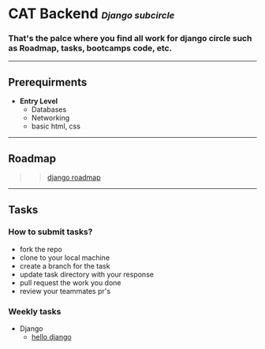 # CAT Backend <font size="4">*Django subcircle*</font>

### That's the palce where you find all work for django circle such as Roadmap, tasks, bootcamps code, etc.
---
## Prerequirments
* **Entry Level**
    * Databases
    * Networking
    * basic html, css
---
## Roadmap
>> [django roadmap][roadmap-url]
---
## Tasks
### How to submit tasks? 
* fork the repo 
* clone to your local machine 
* create a branch for the task 
* update task directory with your response
* pull request the work you done
* review your teammates pr's


### Weekly tasks
* Django
    * [hello django][task1-url]


<!-- MARKDOWN LINKS & IMAGES -->
<!-- https://www.markdownguide.org/basic-syntax/#reference-style-links -->
[roadmap-url]: https://github.com/MHMAD-ALAA/Backend-Django/blob/main/Roadmap.md
[task1-url]: https://github.com/MHMAD-ALAA/Backend-Django/tree/main/Hello%20django